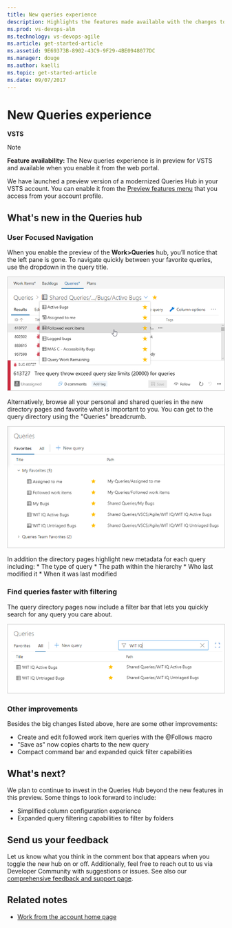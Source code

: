```yaml
---
title: New queries experience
description: Highlights the features made available with the changes to the new Queries hub layout
ms.prod: vs-devops-alm
ms.technology: vs-devops-agile 
ms.article: get-started-article 
ms.assetid: 9E69373B-8902-43C9-9F29-4BE0948077DC 
ms.manager: douge
ms.author: kaelli
ms.topic: get-started-article 
ms.date: 09/07/2017
---
```


# New Queries experience

**VSTS**   

>[!NOTE]    
><b>Feature availability: </b>The New queries experience is in preview for VSTS and available when you enable it from the web portal.     

We have launched a preview version of a modernized Queries Hub in your VSTS account. You can enable it from the [Preview features menu](../../collaborate/preview-features.md) that you access from your account profile.

## What's new in the Queries hub

### User Focused Navigation
When you enable the preview of the **Work>Queries** hub, you’ll notice that the left pane is gone. To navigate quickly between your favorite queries, use the dropdown in the query title.

<img src="_img/queries-favorite-picker.png" alt="List of favorite queries to run" style="border: 1px solid #cccccc;"/>

Alternatively, browse all your personal and shared queries in the new directory pages and favorite what is important to you. You can get to the query directory using the "Queries" breadcrumb.

<img src="_img/queries-favorites-pivot.png" alt="List of queries separated into personal favorites and team favorites groups" style="border: 1px solid #cccccc;"/>

In addition the directory pages highlight new metadata for each query including:
    * The type of query
    * The path within the hierarchy
    * Who last modified it
    * When it was last modified

### Find queries faster with filtering
The query directory pages now include a filter bar that lets you quickly search for any query you care about.

<img src="_img/queries-all-filter.png" alt="List of all queries in the project filtered by WIT IQ criteria" style="border: 1px solid #cccccc;"/>

### Other improvements
Besides the big changes listed above, here are some other improvements:
* Create and edit followed work item queries with the @Follows macro
* "Save as" now copies charts to the new query
* Compact command bar and expanded quick filter capabilities

## What's next?
We plan to continue to invest in the Queries Hub beyond the new features in this preview. Some things to look forward to include:
* Simplified column configuration experience
* Expanded query filtering capabilities to filter by folders

## Send us your feedback
Let us know what you think in the comment box that appears when you toggle the new hub on or off. Additionally, feel free to reach out to us via Developer Community with suggestions or issues. See also our [comprehensive feedback and support page](../../user-guide/provide-feedback.md).  

## Related notes

- [Work from the account home page](../../user-guide/account-home-pages.md)